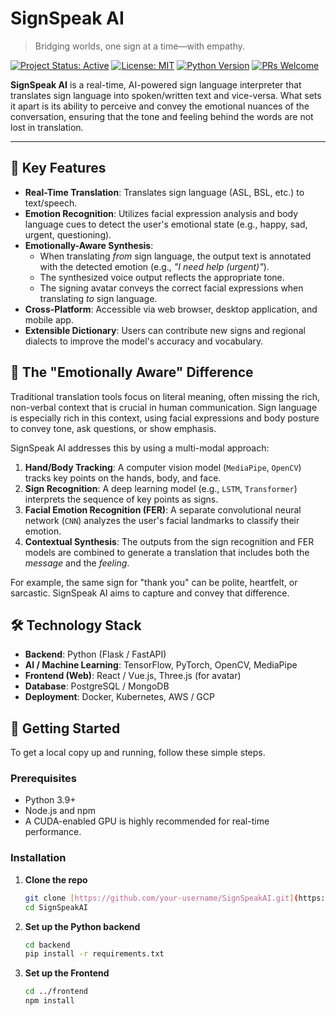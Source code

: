 # SignSpeak AI

> Bridging worlds, one sign at a time—with empathy.

[![Project Status: Active](https://img.shields.io/badge/status-active-success.svg)](https://github.com/your-username/SignSpeakAI)
[![License: MIT](https://img.shields.io/badge/License-MIT-yellow.svg)](https://opensource.org/licenses/MIT)
[![Python Version](https://img.shields.io/badge/python-3.9+-blue.svg)](https://www.python.org/downloads/)
[![PRs Welcome](https://img.shields.io/badge/PRs-welcome-brightgreen.svg)](CONTRIBUTING.md)

**SignSpeak AI** is a real-time, AI-powered sign language interpreter that translates sign language into spoken/written text and vice-versa. What sets it apart is its ability to perceive and convey the emotional nuances of the conversation, ensuring that the tone and feeling behind the words are not lost in translation.

---

## 🌟 Key Features

* **Real-Time Translation**: Translates sign language (ASL, BSL, etc.) to text/speech.
* **Emotion Recognition**: Utilizes facial expression analysis and body language cues to detect the user's emotional state (e.g., happy, sad, urgent, questioning).
* **Emotionally-Aware Synthesis**:
    * When translating *from* sign language, the output text is annotated with the detected emotion (e.g., *"I need help (urgent)"*).
    * The synthesized voice output reflects the appropriate tone.
    * The signing avatar conveys the correct facial expressions when translating *to* sign language.
* **Cross-Platform**: Accessible via web browser, desktop application, and mobile app.
* **Extensible Dictionary**: Users can contribute new signs and regional dialects to improve the model's accuracy and vocabulary.

## 🤔 The "Emotionally Aware" Difference

Traditional translation tools focus on literal meaning, often missing the rich, non-verbal context that is crucial in human communication. Sign language is especially rich in this context, using facial expressions and body posture to convey tone, ask questions, or show emphasis.

SignSpeak AI addresses this by using a multi-modal approach:

1.  **Hand/Body Tracking**: A computer vision model (`MediaPipe`, `OpenCV`) tracks key points on the hands, body, and face.
2.  **Sign Recognition**: A deep learning model (e.g., `LSTM`, `Transformer`) interprets the sequence of key points as signs.
3.  **Facial Emotion Recognition (FER)**: A separate convolutional neural network (`CNN`) analyzes the user's facial landmarks to classify their emotion.
4.  **Contextual Synthesis**: The outputs from the sign recognition and FER models are combined to generate a translation that includes both the *message* and the *feeling*.

For example, the same sign for "thank you" can be polite, heartfelt, or sarcastic. SignSpeak AI aims to capture and convey that difference.

## 🛠️ Technology Stack

* **Backend**: Python (Flask / FastAPI)
* **AI / Machine Learning**: TensorFlow, PyTorch, OpenCV, MediaPipe
* **Frontend (Web)**: React / Vue.js, Three.js (for avatar)
* **Database**: PostgreSQL / MongoDB
* **Deployment**: Docker, Kubernetes, AWS / GCP

## 🚀 Getting Started

To get a local copy up and running, follow these simple steps.

### Prerequisites

* Python 3.9+
* Node.js and npm
* A CUDA-enabled GPU is highly recommended for real-time performance.

### Installation

1.  **Clone the repo**
    ```sh
    git clone [https://github.com/your-username/SignSpeakAI.git](https://github.com/your-username/SignSpeakAI.git)
    cd SignSpeakAI
    ```
2.  **Set up the Python backend**
    ```sh
    cd backend
    pip install -r requirements.txt
    ```
3.  **Set up the Frontend**
    ```sh
    cd ../frontend
    npm install
    ```
